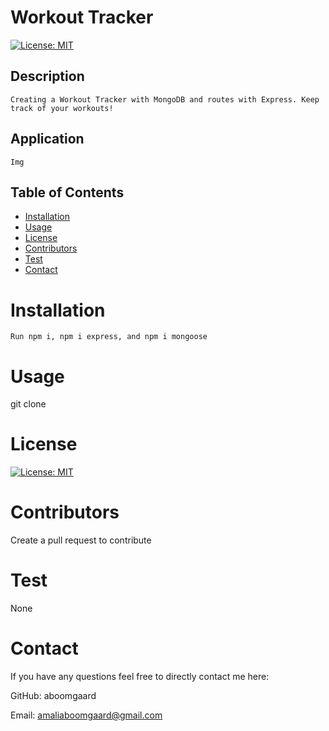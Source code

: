 # Workout Tracker
  [![License: MIT](https://img.shields.io/badge/License-MIT-yellow.svg)](https://opensource.org/licenses/MIT)
  
  ## Description 
    Creating a Workout Tracker with MongoDB and routes with Express. Keep track of your workouts!

  ## Application
    Img


  ## Table of Contents 

  * [Installation](#installation)
  * [Usage](#usage)
  * [License](#license)
  * [Contributors](#contributors)
  * [Test](#test)
  * [Contact](#contact)
  # Installation
    Run npm i, npm i express, and npm i mongoose

  # Usage
  git clone

  # License
  [![License: MIT](https://img.shields.io/badge/License-MIT-yellow.svg)](https://opensource.org/licenses/MIT)
  
  # Contributors
  Create a pull request to contribute

  # Test
  None
  
  # Contact
  If you have any questions feel free to directly contact me here:
   
   GitHub:
   aboomgaard

   Email:
   amaliaboomgaard@gmail.com
